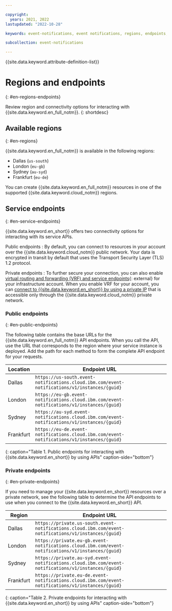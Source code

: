 ```yaml
---

copyright:
  years: 2021, 2022
lastupdated: "2022-10-28"

keywords: event-notifications, event notifications, regions, endpoints, private endpoints

subcollection: event-notifications

---
```


{{site.data.keyword.attribute-definition-list}}

# Regions and endpoints
{: #en-regions-endpoints}

Review region and connectivity options for interacting with {{site.data.keyword.en_full_notm}}.
{: shortdesc}

## Available regions
{: #en-regions}

{{site.data.keyword.en_full_notm}} is available in the following regions:

- Dallas (`us-south`)
- London (`eu-gb`)
- Sydney (`au-syd`)
- Frankfurt (`eu-de`)

You can create {{site.data.keyword.en_full_notm}} resources in one of the supported {{site.data.keyword.cloud_notm}} regions.

## Service endpoints
{: #en-service-endpoints}

{{site.data.keyword.en_short}} offers two connectivity options for interacting with its service APIs.

Public endpoints
:   By default, you can connect to resources in your account over the {{site.data.keyword.cloud_notm}} public network. Your data is encrypted in transit by default that uses the Transport Security Layer (TLS) 1.2 protocol.

Private endpoints
:   To further secure your connection, you can also enable [virtual routing and forwarding (VRF) and service endpoints](https://cloud.ibm.com/docs/account?topic=account-vrf-service-endpoint&interface=ui){: external} for your infrastructure account. When you enable VRF for your account, you can [connect to {{site.data.keyword.en_short}} by using a private IP](/docs/event-notifications?topic=event-notifications-en-service-connection) that is accessible only through the {{site.data.keyword.cloud_notm}} private network.

### Public endpoints
{: #en-public-endpoints}

The following table contains the base URLs for the {{site.data.keyword.en_full_notm}} API endpoints. When you call the API, use the URL that corresponds to the region where your service instance is deployed. Add the path for each method to form the complete API endpoint for your requests.

| Location     | Endpoint URL      |
|--------------|-------------------|
| Dallas |`https://us-south.event-notifications.cloud.ibm.com/event-notifications/v1/instances/{guid}` |
| London |`https://eu-gb.event-notifications.cloud.ibm.com/event-notifications/v1/instances/{guid}` |
| Sydney |`https://au-syd.event-notifications.cloud.ibm.com/event-notifications/v1/instances/{guid}` |
| Frankfurt |`https://eu-de.event-notifications.cloud.ibm.com/event-notifications/v1/instances/{guid}` |
{: caption="Table 1. Public endpoints for interacting with {{site.data.keyword.en_short}} by using APIs" caption-side="bottom"}

### Private endpoints
{: #en-private-endpoints}

If you need to manage your {{site.data.keyword.en_short}} resources over a private network, see the following table to determine the API endpoints to use when you connect to the {{site.data.keyword.en_short}} API.

| Region       | Endpoint URL      |
|--------------|-------------------|
| Dallas |`https://private.us-south.event-notifications.cloud.ibm.com/event-notifications/v1/instances/{guid}` |
| London |`https://private.eu-gb.event-notifications.cloud.ibm.com/event-notifications/v1/instances/{guid}` |
| Sydney |`https://private.au-syd.event-notifications.cloud.ibm.com/event-notifications/v1/instances/{guid}` |
| Frankfurt |`https://private.eu-de.event-notifications.cloud.ibm.com/event-notifications/v1/instances/{guid}` |
{: caption="Table 2. Private endpoints for interacting with {{site.data.keyword.en_short}} by using APIs" caption-side="bottom"}

